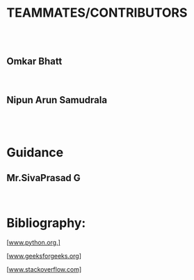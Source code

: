 # TEAMMATES/CONTRIBUTORS
<br/>
<br/>

## Omkar Bhatt
<br/>

## Nipun Arun Samudrala
<br/>
<br/>

# Guidance

## Mr.SivaPrasad G
<br/>

# Bibliography:
[www.python.org.]

[www.geeksforgeeks.org]

[www.stackoverflow.com]
